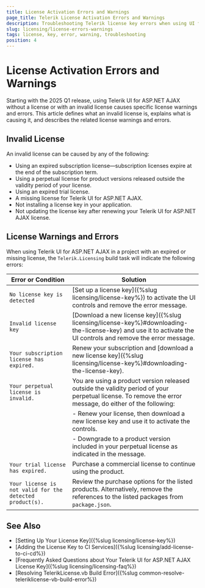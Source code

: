 ```yaml
---
title: License Activation Errors and Warnings
page_title: Telerik License Activation Errors and Warnings
description: Troubleshooting Telerik license key errors when using UI for ASP.NET AJAX.
slug: licensing/license-errors-warnings
tags: license, key, error, warning, troubleshooting
position: 4
---
```


# License Activation Errors and Warnings

Starting with the 2025 Q1 release, using Telerik UI for ASP.NET AJAX without a license or with an invalid license causes specific license warnings and errors. This article defines what an invalid license is, explains what is causing it, and describes the related license warnings and errors.

## Invalid License

An invalid license can be caused by any of the following:

* Using an expired subscription license—subscription licenses expire at the end of the subscription term.
* Using a perpetual license for product versions released outside the validity period of your license.
* Using an expired trial license.
* A missing license for Telerik UI for ASP.NET AJAX.
* Not installing a license key in your application.
* Not updating the license key after renewing your Telerik UI for ASP.NET AJAX license.

## License Warnings and Errors

When using Telerik UI for ASP.NET AJAX in a project with an expired or missing license, the `Telerik.Licensing` build task will indicate the following errors:


| Error or Condition |	Solution |
| --- | --- |
| `No license key is detected` |	[Set up a license key]({%slug licensing/license-key%}) to activate the UI controls and remove the error message. |
| `Invalid license key` |	[Download a new license key]({%slug licensing/license-key%}#downloading-the-license-key) and use it to activate the UI controls and remove the error message. |
| `Your subscription license has expired.` |	Renew your subscription and [download a new license key]({%slug licensing/license-key%}#downloading-the-license-key). |
| `Your perpetual license is invalid.` |	You are using a product version released outside the validity period of your perpetual license. To remove the error message, do either of the following: |
| | - Renew your license, then download a new license key and use it to activate the controls. |
| | - Downgrade to a product version included in your perpetual license as indicated in the message. |
| `Your trial license has expired.` |	Purchase a commercial license to continue using the product. |
| `Your license is not valid for the detected product(s).` |	Review the purchase options for the listed products. Alternatively, remove the references to the listed packages from `package.json`. |

## See Also

* [Setting Up Your License Key]({%slug licensing/license-key%})
* [Adding the License Key to CI Services]({%slug licensing/add-license-to-ci-cd%})
* [Frequently Asked Questions about Your Telerik UI for ASP.NET AJAX License Key]({%slug licensing/licensing-faq%})
* [Resolving TelerikLicense.vb Build Error]({%slug common-resolve-teleriklicense-vb-build-error%})
